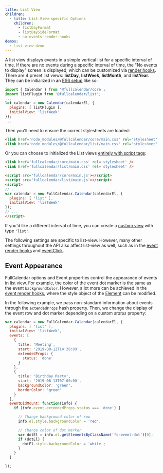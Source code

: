 ```yaml
---
title: List View
children:
  - title: List-View-specific Options
    children:
      - listDayFormat
      - listDaySideFormat
      - no-events-render-hooks
demos:
  - list-view-demo
---
```


A list view displays events in a simple vertical list for a specific interval of time. If there are no events during a specific interval of time, the "No events to display" screen is displayed, which can be customized via [render hooks](no-events-render-hooks). There are 4 preset list views: **listDay**, **listWeek**, **listMonth**, and **listYear**. They can be initialized in an [ES6 setup](initialize-es6) like so:

```js
import { Calendar } from '@fullcalendar/core';
import listPlugin from '@fullcalendar/list';
...
let calendar = new Calendar(calendarEl, {
  plugins: [ listPlugin ],
  initialView: 'listWeek'
});
...
```

Then you'll need to ensure the correct stylesheets are loaded:

```html
<link href='node_modules/@fullcalendar/core/main.css' rel='stylesheet' />
<link href='node_modules/@fullcalendar/list/main.css' rel='stylesheet' />
```

Or you can choose to initialized the List views [entirely with script tags](initialize-globals):

```html
<link href='fullcalendar/core/main.css' rel='stylesheet' />
<link href='fullcalendar/list/main.css' rel='stylesheet' />

<script src='fullcalendar/core/main.js'></script>
<script src='fullcalendar/list/main.js'></script>
<script>
// ...
var calendar = new FullCalendar.Calendar(calendarEl, {
  plugins: [ 'list' ],
  initialView: 'listWeek'
});
// ...
</script>
```

If you'd like a different interval of time, you can create a [custom view](custom-view-with-settings) with type `'list'`.

The following settings are specific to list-view. However, many other settings throughout the API also affect list-view as well, such as  in the [event render hooks](event-render-hooks) and [eventClick](eventClick).

## Event Appearance

FullCalendar options and Event properties control the appearance of events in list view. For example, the color of the event dot marker is the same as the event `backgroundColor`. However, a lot more can be achieved in the [event render hooks](event-render-hooks), where the style object of the [Element](https://developer.mozilla.org/en-US/docs/Web/API/HTMLElement/style) can be modified.

In the following example, we pass non-standard information about events through the `extendedProps` hash property. Then, we change the display of the event row and dot marker depending on a custom _status_ property:

```js
var calendar = new FullCalendar.Calendar(calendarEl, {
  plugins: [ 'list' ],
  initialView: 'listWeek',
  events: [
    {
      title: 'Meeting',
      start: '2019-08-12T14:30:00',
      extendedProps: {
        status: 'done'
      }
    },
    {
      title: 'Birthday Party',
      start: '2019-08-13T07:00:00',
      backgroundColor: 'green',
      borderColor: 'green'
    }
  ],
  eventDidMount: function(info) {
    if (info.event.extendedProps.status === 'done') {

      // Change background color of row
      info.el.style.backgroundColor = 'red';

      // Change color of dot marker
      var dotEl = info.el.getElementsByClassName('fc-event-dot')[0];
      if (dotEl) {
        dotEl.style.backgroundColor = 'white';
      }
    }
  }

});
```
